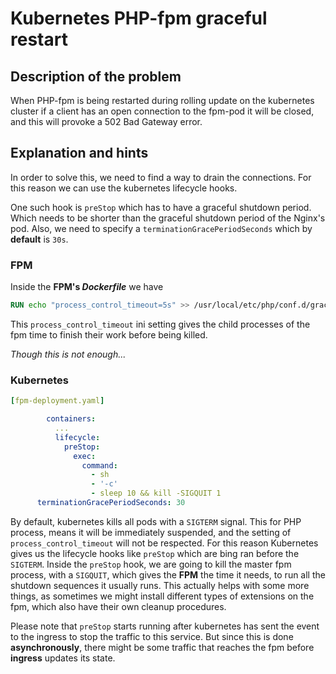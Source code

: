 # Kubernetes PHP-fpm graceful restart

## Description of the problem
When PHP-fpm is being restarted during rolling update on the kubernetes cluster if a client has an open connection to the fpm-pod it will be closed, and this will provoke a 502 Bad Gateway error.

## Explanation and hints

In order to solve this, we need to find a way to drain the connections. For this reason we can use the kubernetes lifecycle hooks.

One such hook is `preStop` which has to have a graceful shutdown period. Which needs to be shorter than the graceful shutdown period of the Nginx's pod.
Also, we need to specify a `terminationGracePeriodSeconds` which by **default** is `30s`.

### FPM

Inside the **FPM's _Dockerfile_** we have
```dockerfile
RUN echo "process_control_timeout=5s" >> /usr/local/etc/php/conf.d/graceful.ini
```

This `process_control_timeout` ini setting gives the child processes of the fpm time to finish their work before being killed.

_Though this is not enough..._

### Kubernetes
```yaml
[fpm-deployment.yaml]

        containers:
          ...
          lifecycle:
            preStop:
              exec:
                command:
                  - sh
                  - '-c'
                  - sleep 10 && kill -SIGQUIT 1
      terminationGracePeriodSeconds: 30
```

By default, kubernetes kills all pods with a `SIGTERM` signal. This for PHP process, means it will be immediately suspended, and the setting of `process_control_timeout` will not be respected.
For this reason Kubernetes gives us the lifecycle hooks like `preStop` which are bing ran before the `SIGTERM`.
Inside the `preStop` hook, we are going to kill the master fpm process, with a `SIGQUIT`, which gives the **FPM** the time it needs, to run all the shutdown sequences it usually runs.
This actually helps with some more things, as sometimes we might install different types of extensions on the fpm, which also have their own cleanup procedures.

Please note that `preStop` starts running after kubernetes has sent the event to the ingress to stop the traffic to this service.
But since this is done **asynchronously**, there might be some traffic that reaches the fpm before **ingress** updates its state.
